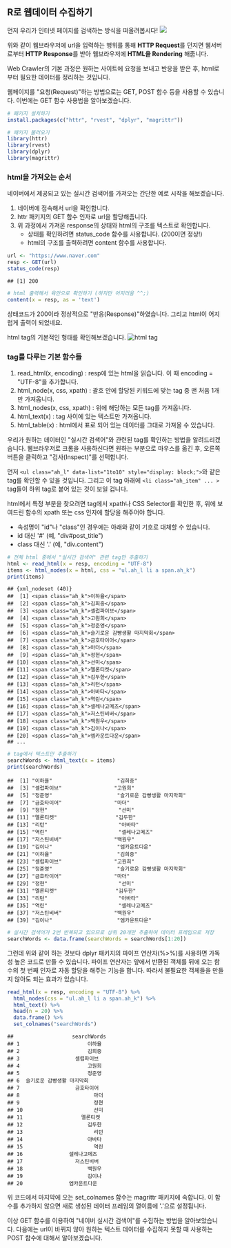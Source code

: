 R로 웹데이터 수집하기
---------------------

먼저 우리가 인터넷 페이지를 검색하는 방식을 떠올려봅시다!
![](https://ruslanspivak.com/lsbaws-part1/LSBAWS_HTTP_request_response.png)

위와 같이 웹브라우저에 url을 입력하는 행위를 통해 **HTTP Request**를 던지면 웹서버로부터 **HTTP Response**를 받아 웹브라우저에 **HTML을 Rendering** 해줍니다.

Web Crawler의 기본 과정은 원하는 사이트에 요청을 보내고 반응을 받은 후, html로부터 필요한 데이터를 정리하는 것입니다.

웹페이지를 "요청(Request)"하는 방법으로는 GET, POST 함수 등을 사용할 수 있습니다. 이번에는 GET 함수 사용법을 알아보겠습니다.

``` r
# 패키지 설치하기
install.packages(c("httr", "rvest", "dplyr", "magrittr"))
```

``` r
# 패키지 불러오기
library(httr)
library(rvest)
library(dplyr)
library(magrittr)
```

### html을 가져오는 순서

네이버에서 제공되고 있는 실시간 검색어를 가져오는 간단한 예로 시작을 해보겠습니다.
1.  네이버에 접속해서 url을 확인합니다.
2.  httr 패키지의 GET 함수 인자로 url을 할당해줍니다.
3.  위 과정에서 가져온 response의 상태와 html의 구조를 텍스트로 확인합니다.
    -   상태를 확인하려면 status\_code 함수를 사용합니다. (200이면 정상!)
    -   html의 구조를 출력하려면 content 함수를 사용합니다.

``` r
url <- "https://www.naver.com"
resp <- GET(url)
status_code(resp)
```

    ## [1] 200

``` r
# html 출력해서 육안으로 확인하기 (하지만 어지러움 ^^;)
content(x = resp, as = 'text')
```

상태코드가 200이라 정상적으로 "반응(Response)"하였습니다. 그리고 html이 어지럽게 출력이 되었네요.

html tag의 기본적인 형태를 확인해보겠습니다. ![html tag](http://tutorial.techaltum.com/images/element.png)

### tag를 다루는 기본 함수들

1.  read\_html(x, encoding) : resp에 있는 html을 읽습니다. 이 때 encoding = "UTF-8"을 추가합니다.
2.  html\_node(x, css, xpath) : 괄호 안에 할당된 키워드에 맞는 tag 중 맨 처음 1개만 가져옵니다.
3.  html\_nodes(x, css, xpath) : 위에 해당하는 모든 tag를 가져옵니다.
4.  html\_text(x) : tag 사이에 있는 텍스트만 가져옵니다.
5.  html\_table(x) : html에서 표로 되어 있는 데이터를 그대로 가져올 수 있습니다.

우리가 원하는 데이터인 "실시간 검색어"와 관련된 tag를 확인하는 방법을 알려드리겠습니다. 웹브라우저로 크롬을 사용하신다면 원하는 부분으로 마우스를 옮긴 후, 오른쪽 버튼을 클릭하고 "검사(Inspect)"를 선택합니다.

먼저 `<ul class="ah_l" data-list="1to10" style="display: block;">`와 같은 tag를 확인할 수 있을 것입니다. 그리고 이 tag 아래에 `<li class="ah_item" ... >` tag들이 하위 tag로 붙어 있는 것이 보일 겁니다.

html에서 특정 부분을 찾으려면 tag에서 xpath나 CSS Selector를 확인한 후, 위에 보여드린 함수의 xpath 또는 css 인자에 할당을 해주어야 합니다.
- 속성명이 "id"나 "class"인 경우에는 아래와 같이 기호로 대체할 수 있습니다.
- id 대신 '\#' (예, "div\#post\_title")
- class 대신 '.' (예, "div.content")

``` r
# 전체 html 중에서 "실시간 검색어" 관련 tag만 추출하기
html <- read_html(x = resp, encoding = "UTF-8")
items <- html_nodes(x = html, css = "ul.ah_l li a span.ah_k")
print(items)
```

    ## {xml_nodeset (40)}
    ##  [1] <span class="ah_k">이하율</span>
    ##  [2] <span class="ah_k">김희중</span>
    ##  [3] <span class="ah_k">셀럽파이브</span>
    ##  [4] <span class="ah_k">고원희</span>
    ##  [5] <span class="ah_k">정준영</span>
    ##  [6] <span class="ah_k">슬기로운 감빵생활 마지막회</span>
    ##  [7] <span class="ah_k">금호타이어</span>
    ##  [8] <span class="ah_k">마더</span>
    ##  [9] <span class="ah_k">정현</span>
    ## [10] <span class="ah_k">선미</span>
    ## [11] <span class="ah_k">멜론티켓</span>
    ## [12] <span class="ah_k">김두한</span>
    ## [13] <span class="ah_k">리턴</span>
    ## [14] <span class="ah_k">아바타</span>
    ## [15] <span class="ah_k">역린</span>
    ## [16] <span class="ah_k">셀레나고메즈</span>
    ## [17] <span class="ah_k">저스틴비버</span>
    ## [18] <span class="ah_k">백원우</span>
    ## [19] <span class="ah_k">김이나</span>
    ## [20] <span class="ah_k">엠카운트다운</span>
    ## ...

``` r
# tag에서 텍스트만 추출하기
searchWords <- html_text(x = items)
print(searchWords)
```

    ##  [1] "이하율"                     "김희중"                    
    ##  [3] "셀럽파이브"                 "고원희"                    
    ##  [5] "정준영"                     "슬기로운 감빵생활 마지막회"
    ##  [7] "금호타이어"                 "마더"                      
    ##  [9] "정현"                       "선미"                      
    ## [11] "멜론티켓"                   "김두한"                    
    ## [13] "리턴"                       "아바타"                    
    ## [15] "역린"                       "셀레나고메즈"              
    ## [17] "저스틴비버"                 "백원우"                    
    ## [19] "김이나"                     "엠카운트다운"              
    ## [21] "이하율"                     "김희중"                    
    ## [23] "셀럽파이브"                 "고원희"                    
    ## [25] "정준영"                     "슬기로운 감빵생활 마지막회"
    ## [27] "금호타이어"                 "마더"                      
    ## [29] "정현"                       "선미"                      
    ## [31] "멜론티켓"                   "김두한"                    
    ## [33] "리턴"                       "아바타"                    
    ## [35] "역린"                       "셀레나고메즈"              
    ## [37] "저스틴비버"                 "백원우"                    
    ## [39] "김이나"                     "엠카운트다운"

``` r
# 실시간 검색어가 2번 반복되고 있으므로 상위 20개만 추출하여 데이터 프레임으로 저장
searchWords <- data.frame(searchWords = searchWords[1:20])
```

그런데 위와 같이 하는 것보다 dplyr 패키지의 파이프 연산자(%&gt;%)를 사용하면 가독성 높은 코드로 만들 수 있습니다. 파이프 연산자는 앞에서 반환된 객체를 뒤에 오는 함수의 첫 번째 인자로 자동 할당을 해주는 기능을 합니다. 따라서 불필요한 객체들을 만들지 않아도 되는 효과가 있습니다.

``` r
read_html(x = resp, encoding = "UTF-8") %>% 
  html_nodes(css = "ul.ah_l li a span.ah_k") %>% 
  html_text() %>% 
  head(n = 20) %>% 
  data.frame() %>% 
  set_colnames("searchWords")
```

    ##                   searchWords
    ## 1                      이하율
    ## 2                      김희중
    ## 3                  셀럽파이브
    ## 4                      고원희
    ## 5                      정준영
    ## 6  슬기로운 감빵생활 마지막회
    ## 7                  금호타이어
    ## 8                        마더
    ## 9                        정현
    ## 10                       선미
    ## 11                   멜론티켓
    ## 12                     김두한
    ## 13                       리턴
    ## 14                     아바타
    ## 15                       역린
    ## 16               셀레나고메즈
    ## 17                 저스틴비버
    ## 18                     백원우
    ## 19                     김이나
    ## 20               엠카운트다운

위 코드에서 마지막에 오는 set\_colnames 함수는 magrittr 패키지에 속합니다. 이 함수를 추가하지 않으면 새로 생성된 데이터 프레임의 열이름에 '.'으로 설정됩니다.

이상 GET 함수를 이용하여 "네이버 실시간 검색어"를 수집하는 방법을 알아보았습니다. 다음에는 url이 바뀌지 않아 원하는 텍스트 데이터를 수집하지 못할 때 사용하는 POST 함수에 대해서 알아보겠습니다.
